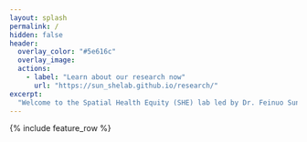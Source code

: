 ```yaml
---
layout: splash
permalink: /
hidden: false
header:
  overlay_color: "#5e616c"
  overlay_image: 
  actions:
    - label: "Learn about our research now"
      url: "https://sun_shelab.github.io/research/"
excerpt: 
  "Welcome to the Spatial Health Equity (SHE) lab led by Dr. Feinuo Sun! We are dedicated to addressing spatial disparities in population health outcomes, with a particular focus on chronic pain and its associated consequences such as disability and substance addiction. Our current research aims to understanding the multifaceted spatial dimensions (e.g., rural/urban, natural environments, policies and neighborhood characteristics) that shape pain disparities at both individual and ecological levels."
---
```


{% include feature_row %}
